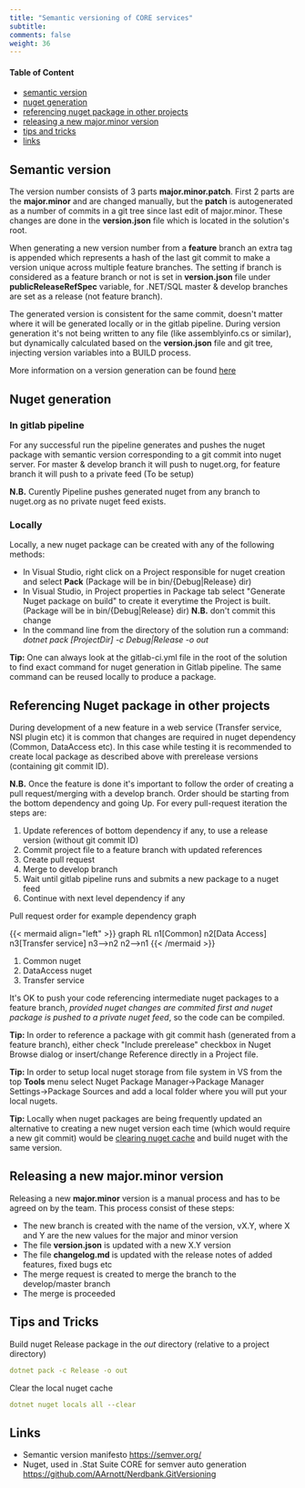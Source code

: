 ```yaml
---
title: "Semantic versioning of CORE services"
subtitle: 
comments: false
weight: 36
---
```


#### Table of Content
- [semantic version](#semantic-version)
- [nuget generation](#nuget-generation)
- [referencing nuget package in other projects](#referencing-nuget-package-in-other-projects)
- [releasing a new major.minor version](#releasing-a-new-major-minor-version)
- [tips and tricks](#tips-and-tricks)
- [links](#links)

## Semantic version

The version number consists of 3 parts **major.minor.patch**. First 2 parts are the **major.minor** and are changed manually, but the **patch** is autogenerated as a number of commits in a git tree since last edit of major.minor. These changes are done in the **version.json** file which is located in the solution's root. 

When generating a new version number from a **feature** branch an extra tag is appended which represents a hash of the last git commit to make a version unique across multiple feature branches. The setting if branch is considered as a feature branch or not is set in **version.json** file under **publicReleaseRefSpec** variable, for .NET/SQL master & develop branches are set as a release (not feature branch).

The generated version is consistent for the same commit, doesn't matter where it will be generated locally or in the gitlab pipeline.
During version generation it's not being written to any file (like assemblyinfo.cs or similar), but dynamically calculated based on the **version.json** file and git tree, injecting version variables into a BUILD process.

More information on a version generation can be found [here](https://github.com/AArnott/Nerdbank.GitVersioning#where-and-how-versions-are-calculated-and-applied) 

## Nuget generation

### In gitlab pipeline

For any successful run the pipeline generates and pushes the nuget package with semantic version corresponding to a git commit into nuget server.
For master & develop branch it will push to nuget.org, for feature branch it will push to a private feed (To be setup)

**N.B.** Curently Pipeline pushes generated nuget from any branch to nuget.org as no private nuget feed exists.

### Locally

Locally, a new nuget package can be created with any of the following methods:

- In Visual Studio, right click on a Project responsible for nuget creation and select **Pack** (Package will be in bin/{Debug|Release} dir) 
- In Visual Studio, in Project properties in Package tab select "Generate Nuget package on build" to create it everytime the Project is built. (Package will be in bin/{Debug|Release} dir)  **N.B.** don't commit this change
- In the command line from the directory of the solution run a command: *dotnet pack [ProjectDir] -c Debug|Release -o out*

**Tip:** One can always look at the gitlab-ci.yml file in the root of the solution to find exact command for nuget generation in Gitlab pipeline. The same command can be reused locally to produce a package.

## Referencing Nuget package in other projects 

During development of a new feature in a web service (Transfer service, NSI plugin etc) it is common that changes are required in nuget dependency (Common, DataAccess etc). In this case while testing it is recommended to create local package as described above with prerelease versions (containing git commit ID). 

**N.B.** Once the feature is done it's important to follow the order of creating a pull request/merging with a develop branch. Order should be starting from the bottom dependency and going Up. For every pull-request iteration the steps are:

1. Update references of bottom dependency if any, to use a release version (without git commit ID)
2. Commit project file to a feature branch with updated references
3. Create pull request
4. Merge to develop branch
5. Wait until gitlab pipeline runs and submits a new package to a nuget feed
6. Continue with next level dependency if any

Pull request order for example dependency graph 

{{< mermaid align="left" >}}
graph RL
n1[Common]
n2[Data Access]
n3[Transfer service]
n3-->n2
n2-->n1
{{< /mermaid >}}

1. Common nuget
2. DataAccess nuget
3. Transfer service

It's OK to push your code referencing intermediate nuget packages to a feature branch, *provided nuget changes are commited first and nuget package is pushed to a private nuget feed*, so the code can be compiled.

**Tip:** In order to reference a package with git commit hash (generated from a feature branch), either check "Include prerelease" checkbox in Nuget Browse dialog or insert/change Reference directly in a Project file.

**Tip:** In order to setup local nuget storage from file system in VS from the top **Tools** menu select Nuget Package Manager->Package Manager Settings->Package Sources and add a local folder where you will put your local nugets.

**Tip:** Locally when nuget packages are being frequently updated an alternative to creating a new nuget version each time (which would require a new git commit) would be [clearing nuget cache](#tips-and-tricks) and build nuget with the same version.

## Releasing a new **major.minor** version

Releasing a new **major.minor** version is a manual process and has to be agreed on by the team. 
This process consist of these steps:

- The new branch is created with the name of the version, vX.Y, where X and Y are the new values for the major and minor version
- The file **version.json** is updated with a new X.Y version
- The file **changelog.md** is updated with the release notes of added features, fixed bugs etc
- The merge request is created to merge the branch to the develop/master branch
- The merge is proceeded

## Tips and Tricks

Build nuget Release package in the *out* directory (relative to a project directory) 

```yaml
dotnet pack -c Release -o out
```

Clear the local nuget cache 

```yaml
dotnet nuget locals all --clear
```

## Links

- Semantic version manifesto https://semver.org/
- Nuget, used in .Stat Suite CORE for semver auto generation https://github.com/AArnott/Nerdbank.GitVersioning
